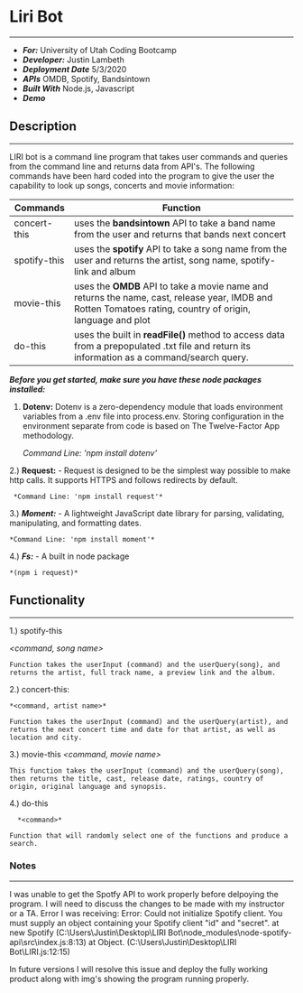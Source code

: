 # Liri Bot
---
- ***For:*** University of Utah Coding Bootcamp
- ***Developer:*** Justin Lambeth
- ***Deployment Date*** 5/3/2020
- ***APIs*** OMDB, Spotify, Bandsintown
- ***Built With*** Node.js, Javascript
- ***Demo***

## Description
---
LIRI bot is a command line program that takes user commands and queries from the command line and returns data from API's. The following commands have been hard coded into the program to give the user the capability to look up songs, concerts and movie information:

Commands | Function
---------|---------
concert-this | uses the **bandsintown** API to take a band name from the user and returns that bands next concert
spotify-this | uses the **spotify** API to take a song name from the user and returns the artist, song name, spotify-link and album 
movie-this | uses the **OMDB** API to take a movie name and returns the name, cast, release year, IMDB and Rotten Tomatoes rating, country of origin, language and plot 
do-this | uses the built in **readFile()** method to access data from a prepopulated .txt file and return its information as a command/search query.

***Before you get started, make sure you have these node packages installed:***
1. **Dotenv:** Dotenv is a zero-dependency module that loads environment variables from a .env file into process.env. Storing configuration in the environment separate from code is based on The Twelve-Factor App methodology.

     *Command Line: 'npm install dotenv'*


2.) **Request:** - Request is designed to be the simplest way possible to make http calls. It supports HTTPS and follows redirects by default.

     *Command Line: 'npm install request'*

3.) ***Moment:*** - A lightweight JavaScript date library for parsing, validating, manipulating, and formatting dates. 

    *Command Line: 'npm install moment'*

4.) ***Fs:*** - A built in node package 

    *(npm i request)*


## Functionality
--- 
1.) spotify-this

   *<command, song name>*

    Function takes the userInput (command) and the userQuery(song), and returns the artist, full track name, a preview link and the album.

2.) concert-this: 

    *<command, artist name>*

    Function takes the userInput (command) and the userQuery(artist), and returns the next concert time and date for that artist, as well as location and city.


3.) movie-this
  *<command, movie name>*

    This function takes the userInput (command) and the userQuery(song), then returns the title, cast, release date, ratings, country of origin, original language and synopsis.


4.) do-this

      *<command>*

    Function that will randomly select one of the functions and produce a search.


### Notes
---
I was unable to get the Spotfy API to work properly before delpoying the program. I will need to discuss the changes to be made with my instructor or a TA. 
Error I was receiving: 
Error: Could not initialize Spotify client. You must supply an object containing your Spotify client "id" and "secret".
    at new Spotify (C:\Users\Justin\Desktop\LIRI Bot\node_modules\node-spotify-api\src\index.js:8:13)
    at Object.<anonymous> (C:\Users\Justin\Desktop\LIRI Bot\LIRI.js:12:15)
  
 In future versions I will resolve this issue and deploy the fully working product along with img's showing the program running properly.
